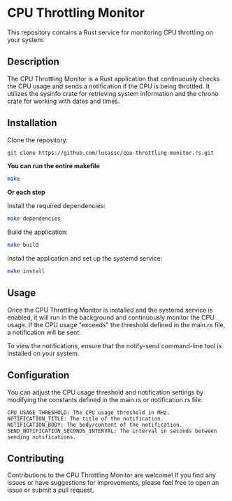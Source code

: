 # CPU Throttling Monitor

This repository contains a Rust service for monitoring CPU throttling on your system.

## Description

The CPU Throttling Monitor is a Rust application that continuously checks the CPU usage and sends a notification if the CPU is being throttled. It utilizes the sysinfo crate for retrieving system information and the chrono crate for working with dates and times.


## Installation

Clone the repository:

```bash
git clone https://github.com/lucassc/cpu-throttling-monitor.rs.git
```

**You can run the entire makefile**

```bash
make
```

**Or each step**

Install the required dependencies:

```bash
make dependencies
```

Build the application:

```bash
make build
```

Install the application and set up the systemd service:

```bash
make install
```

## Usage

Once the CPU Throttling Monitor is installed and the systemd service is enabled, it will run in the background and continuously monitor the CPU usage. If the CPU usage "exceeds" the threshold defined in the main.rs file, a notification will be sent.

To view the notifications, ensure that the notify-send command-line tool is installed on your system.

## Configuration

You can adjust the CPU usage threshold and notification settings by modifying the constants defined in the main.rs or notification.rs file:

    CPU_USAGE_THRESHOLD: The CPU usage threshold in MHz.
    NOTIFICATION_TITLE: The title of the notification.
    NOTIFICATION_BODY: The body/content of the notification.
    SEND_NOTIFICATION_SECONDS_INTERVAL: The interval in seconds between sending notifications.

## Contributing

Contributions to the CPU Throttling Monitor are welcome! If you find any issues or have suggestions for improvements, please feel free to open an issue or submit a pull request.